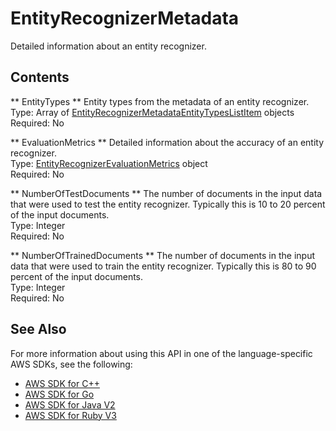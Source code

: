 # EntityRecognizerMetadata<a name="API_EntityRecognizerMetadata"></a>

Detailed information about an entity recognizer\.

## Contents<a name="API_EntityRecognizerMetadata_Contents"></a>

 ** EntityTypes **   <a name="comprehend-Type-EntityRecognizerMetadata-EntityTypes"></a>
Entity types from the metadata of an entity recognizer\.  
Type: Array of [EntityRecognizerMetadataEntityTypesListItem](API_EntityRecognizerMetadataEntityTypesListItem.md) objects  
Required: No

 ** EvaluationMetrics **   <a name="comprehend-Type-EntityRecognizerMetadata-EvaluationMetrics"></a>
Detailed information about the accuracy of an entity recognizer\.  
Type: [EntityRecognizerEvaluationMetrics](API_EntityRecognizerEvaluationMetrics.md) object  
Required: No

 ** NumberOfTestDocuments **   <a name="comprehend-Type-EntityRecognizerMetadata-NumberOfTestDocuments"></a>
 The number of documents in the input data that were used to test the entity recognizer\. Typically this is 10 to 20 percent of the input documents\.  
Type: Integer  
Required: No

 ** NumberOfTrainedDocuments **   <a name="comprehend-Type-EntityRecognizerMetadata-NumberOfTrainedDocuments"></a>
 The number of documents in the input data that were used to train the entity recognizer\. Typically this is 80 to 90 percent of the input documents\.  
Type: Integer  
Required: No

## See Also<a name="API_EntityRecognizerMetadata_SeeAlso"></a>

For more information about using this API in one of the language\-specific AWS SDKs, see the following:
+  [AWS SDK for C\+\+](https://docs.aws.amazon.com/goto/SdkForCpp/comprehend-2017-11-27/EntityRecognizerMetadata) 
+  [AWS SDK for Go](https://docs.aws.amazon.com/goto/SdkForGoV1/comprehend-2017-11-27/EntityRecognizerMetadata) 
+  [AWS SDK for Java V2](https://docs.aws.amazon.com/goto/SdkForJavaV2/comprehend-2017-11-27/EntityRecognizerMetadata) 
+  [AWS SDK for Ruby V3](https://docs.aws.amazon.com/goto/SdkForRubyV3/comprehend-2017-11-27/EntityRecognizerMetadata) 